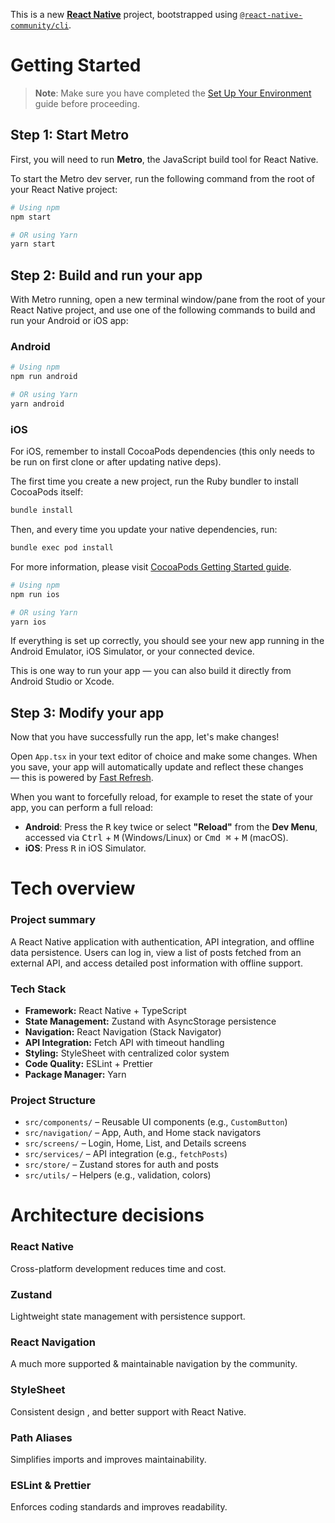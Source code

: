 This is a new [**React Native**](https://reactnative.dev) project, bootstrapped using [`@react-native-community/cli`](https://github.com/react-native-community/cli).

# Getting Started

> **Note**: Make sure you have completed the [Set Up Your Environment](https://reactnative.dev/docs/set-up-your-environment) guide before proceeding.

## Step 1: Start Metro

First, you will need to run **Metro**, the JavaScript build tool for React Native.

To start the Metro dev server, run the following command from the root of your React Native project:

```sh
# Using npm
npm start

# OR using Yarn
yarn start
```

## Step 2: Build and run your app

With Metro running, open a new terminal window/pane from the root of your React Native project, and use one of the following commands to build and run your Android or iOS app:

### Android

```sh
# Using npm
npm run android

# OR using Yarn
yarn android
```

### iOS

For iOS, remember to install CocoaPods dependencies (this only needs to be run on first clone or after updating native deps).

The first time you create a new project, run the Ruby bundler to install CocoaPods itself:

```sh
bundle install
```

Then, and every time you update your native dependencies, run:

```sh
bundle exec pod install
```

For more information, please visit [CocoaPods Getting Started guide](https://guides.cocoapods.org/using/getting-started.html).

```sh
# Using npm
npm run ios

# OR using Yarn
yarn ios
```

If everything is set up correctly, you should see your new app running in the Android Emulator, iOS Simulator, or your connected device.

This is one way to run your app — you can also build it directly from Android Studio or Xcode.

## Step 3: Modify your app

Now that you have successfully run the app, let's make changes!

Open `App.tsx` in your text editor of choice and make some changes. When you save, your app will automatically update and reflect these changes — this is powered by [Fast Refresh](https://reactnative.dev/docs/fast-refresh).

When you want to forcefully reload, for example to reset the state of your app, you can perform a full reload:

- **Android**: Press the <kbd>R</kbd> key twice or select **"Reload"** from the **Dev Menu**, accessed via <kbd>Ctrl</kbd> + <kbd>M</kbd> (Windows/Linux) or <kbd>Cmd ⌘</kbd> + <kbd>M</kbd> (macOS).
- **iOS**: Press <kbd>R</kbd> in iOS Simulator.


# Tech overview

### Project summary

A React Native application with authentication, API integration, and offline data persistence. Users can log in, view a list of posts fetched from an external API, and access detailed post information with offline support.

### Tech Stack

- **Framework:** React Native + TypeScript  
- **State Management:** Zustand with AsyncStorage persistence  
- **Navigation:** React Navigation (Stack Navigator)  
- **API Integration:** Fetch API with timeout handling  
- **Styling:** StyleSheet with centralized color system  
- **Code Quality:** ESLint + Prettier  
- **Package Manager:** Yarn  

### Project Structure

- `src/components/` – Reusable UI components (e.g., `CustomButton`)
- `src/navigation/` – App, Auth, and Home stack navigators
- `src/screens/` – Login, Home, List, and Details screens
- `src/services/` – API integration (e.g., `fetchPosts`)
- `src/store/` – Zustand stores for auth and posts
- `src/utils/` – Helpers (e.g., validation, colors)


# Architecture decisions

### React Native
Cross-platform development reduces time and cost.

### Zustand
Lightweight state management with persistence support.

### React Navigation
A much more supported & maintainable navigation by the community.

### StyleSheet
Consistent design , and better support with React Native.

### Path Aliases
Simplifies imports and improves maintainability.

### ESLint & Prettier
Enforces coding standards and improves readability.